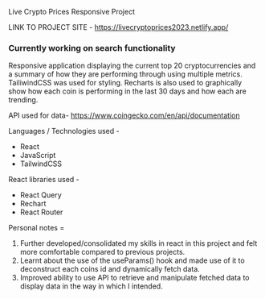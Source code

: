 Live Crypto Prices Responsive Project

LINK TO PROJECT SITE - https://livecryptoprices2023.netlify.app/

### Currently working on search functionality

Responsive application displaying the current top 20 cryptocurrencies and a summary of how they are performing through using multiple metrics. TailiwindCSS was used for styling. Recharts is also used to graphically show how each coin is performing in the last 30 days and how each are trending.

API used for data-
https://www.coingecko.com/en/api/documentation

Languages / Technologies used -

- React
- JavaScript
- TailwindCSS

React libraries used -

- React Query
- Rechart
- React Router

Personal notes =

1. Further developed/consolidated my skills in react in this project and felt more comfortable compared to previous projects.
2. Learnt about the use of the useParams() hook and made use of it to deconstruct each coins id and dynamically fetch data.
3. Improved ability to use API to retrieve and manipulate fetched data to display data in the way in which I intended.

